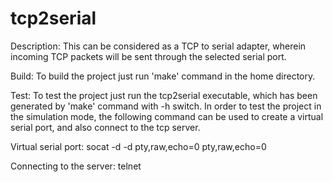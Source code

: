 # tcp2serial

Description:
  This can be considered as a TCP to serial adapter, wherein incoming TCP packets will be sent through the selected serial port.

Build:
  To build the project just run 'make' command in the home directory.

Test:
  To test the project just run the tcp2serial executable, which has been generated by 'make' command with -h switch. In order to test the project in the simulation mode, the following command can be used to create a virtual serial port, and also connect to the tcp server.

Virtual serial port:
	socat -d -d pty,raw,echo=0 pty,raw,echo=0

Connecting to the server:
	telnet <ipaddress> <port>
